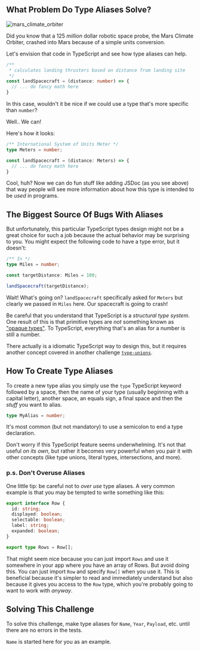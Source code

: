 ## What Problem Do Type Aliases Solve?

![mars_climate_orbiter](https://www.simscale.com/wp-content/uploads/2017/12/Mars_Climate_Orbiter_768.jpg)

Did you know that a 125 _million_ dollar robotic space probe, the Mars Climate Orbiter, crashed into Mars because of a simple units conversion.

Let's envision that code in TypeScript and see how type aliases can help.

```ts
/**
 * calculates landing thrusters based on distance from landing site
 */
const landSpacecraft = (distance: number) => {
  // ... do fancy math here
}
```

In this case, wouldn't it be nice if we could use a type that's more specific than `number`?

Well.. We can!

Here's how it looks:

```ts
/** International System of Units Meter */
type Meters = number;

const landSpacecraft = (distance: Meters) => {
  // ... do fancy math here
}
```

Cool, huh?  Now we can do fun stuff like adding JSDoc (as you see above) that way people will see more information about how this type is intended to be _used_ in programs.

## The Biggest Source Of Bugs With Aliases

But unfortunately, this particular TypeScript types design might not be a great choice for such a job because the actual behavior may be surprising to you.  You might expect the following code to have a type error, but it doesn't:

```ts
/** In */
type Miles = number;

const targetDistance: Miles = 100;

landSpacecraft(targetDistance);
```

Wait!  What's going on?  `landSpacecraft` specifically asked for `Meters` but clearly we passed in `Miles` here.  Our spacecraft is going to crash!

Be careful that you understand that TypeScript is a _structural type system_.  One result of this is that primitive types are _not_ something known as ["opaque types"](https://en.wikipedia.org/wiki/Opaque_data_type).  To TypeScript, everything that's an alias for a number is still a number.

There actually is a idiomatic TypeScript way to design this, but it requires another concept covered in another challenge [`type-unions`](TODO-link).

## How To Create Type Aliases

To create a new type alias you simply use the `type` TypeScript keyword followed by a space, then the name of your type (usually beginning with a capital letter), another space, an equals sign, a final space and then the _stuff_ you want to alias.

```ts
type MyAlias = number;
```

It's most common (but not mandatory) to use a semicolon to end a type declaration.

Don't worry if this TypeScript feature seems underwhelming.  It's not that useful _on its own_, but rather it becomes very powerful when you pair it with other concepts (like type unions, literal types, intersections, and more).

### p.s. Don't Overuse Aliases

One little tip: be careful not to _over use_ type aliases.  A very common example is that you may be tempted to write something like this:

```ts
export interface Row {
  id: string;
  displayed: boolean;
  selectable: boolean;
  label: string;
  expanded: boolean;
}

export type Rows = Row[];
```

That might seem nice because you can just import `Rows` and use it somewhere in your app where you have an array of Rows.  But avoid doing this.  You can just import `Row` and specify `Row[]` when you use it.  This is beneficial because it's simpler to read and immediately understand but also because it gives you access to the `Row` type, which you're probably going to want to work with _anyway_.

## Solving This Challenge

To solve this challenge, make type aliases for `Name`, `Year`, `Payload`, etc. until there are no errors in the tests.

`Name` is started here for you as an example.